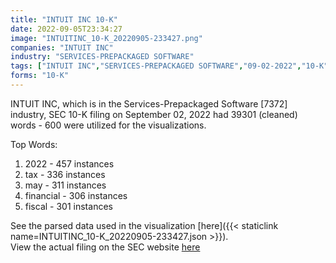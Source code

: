 ```yaml
---
title: "INTUIT INC 10-K"
date: 2022-09-05T23:34:27
image: "INTUITINC_10-K_20220905-233427.png"
companies: "INTUIT INC"
industry: "SERVICES-PREPACKAGED SOFTWARE"
tags: ["INTUIT INC","SERVICES-PREPACKAGED SOFTWARE","09-02-2022","10-K"]
forms: "10-K"
---
```

INTUIT INC, which is in the Services-Prepackaged Software [7372] industry, SEC 10-K filing on September 02, 2022 had 39301 (cleaned) words - 600 were utilized for the visualizations.

Top Words:
1. 2022 - 457 instances
2. tax - 336 instances
3. may - 311 instances
4. financial - 306 instances
5. fiscal - 301 instances


See the parsed data used in the visualization [here]({{< staticlink name=INTUITINC_10-K_20220905-233427.json >}}).  
View the actual filing on the SEC website [here](https://www.sec.gov/Archives/edgar/data/896878/0000896878-22-000028.txt)
